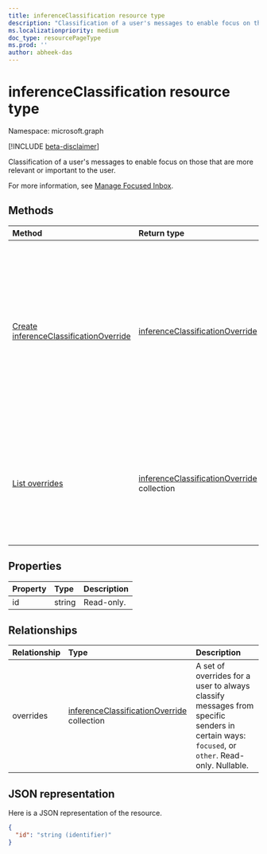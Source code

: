 ```yaml
---
title: inferenceClassification resource type
description: "Classification of a user's messages to enable focus on those that are more relevant or important to the user. "
ms.localizationpriority: medium
doc_type: resourcePageType
ms.prod: ''
author: abheek-das
---
```


# inferenceClassification resource type

Namespace: microsoft.graph

[!INCLUDE [beta-disclaimer](../../includes/beta-disclaimer.md)]

Classification of a user's messages to enable focus on those that are more relevant or important to the user.

For more information, see [Manage Focused Inbox](manage-focused-inbox.md).

## Methods

| Method                                                                                     | Return type                                                                      | Description                                                                                                                                                         |
| :----------------------------------------------------------------------------------------- | :------------------------------------------------------------------------------- | :------------------------------------------------------------------------------------------------------------------------------------------------------------------ |
| [Create inferenceClassificationOverride](../api/inferenceclassification-post-overrides.md) | [inferenceClassificationOverride](inferenceclassificationoverride.md)            | Create an override for a sender identified by an SMTP address. Future messages from that SMTP address will be consistently classified as specified in the override. |
| [List overrides](../api/inferenceclassification-list-overrides.md)                         | [inferenceClassificationOverride](inferenceclassificationoverride.md) collection | Get the overrides that a user has set up to always classify messages from certain senders in specific ways.                                                         |

## Properties

| Property | Type   | Description |
| :------- | :----- | :---------- |
| id       | string | Read-only.  |

## Relationships

| Relationship | Type                                                                             | Description                                                                                                                                  |
| :----------- | :------------------------------------------------------------------------------- | :------------------------------------------------------------------------------------------------------------------------------------------- |
| overrides    | [inferenceClassificationOverride](inferenceclassificationoverride.md) collection | A set of overrides for a user to always classify messages from specific senders in certain ways: `focused`, or `other`. Read-only. Nullable. |

## JSON representation

Here is a JSON representation of the resource.

<!-- {
  "blockType": "resource",
  "keyProperty": "id",
  "optionalProperties": [

  ],
  "@odata.type": "microsoft.graph.inferenceClassification"
}-->

```json
{
  "id": "string (identifier)"
}

```

<!-- uuid: 8fcb5dbc-d5aa-4681-8e31-b001d5168d79
2015-10-25 14:57:30 UTC -->

<!--
{
  "type": "#page.annotation",
  "description": "inferenceClassification resource",
  "keywords": "",
  "section": "documentation",
  "tocPath": "",
  "suppressions": []
}
-->
